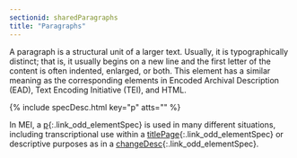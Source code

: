 ```yaml
---
sectionid: sharedParagraphs
title: "Paragraphs"
---
```




A paragraph is a structural unit of a larger text. Usually, it is typographically
distinct;
that is, it usually begins on a new line and the first letter of the content is often
indented, enlarged, or both. This element has a similar meaning as the corresponding
elements in Encoded Archival Description (EAD), Text Encoding Initiative (TEI), and
HTML.



{% include specDesc.html key="p" atts="" %}



In MEI, a [p](/v3/elements/p.html){:.link_odd_elementSpec} is used in many different situations, including
transcriptional use within a [titlePage](/v3/elements/titlePage.html){:.link_odd_elementSpec} or descriptive purposes as in a
[changeDesc](/v3/elements/changeDesc.html){:.link_odd_elementSpec}.

